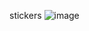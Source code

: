 stickers
![image](https://user-images.githubusercontent.com/70734516/228729255-3b435c57-92fd-4a59-bfb5-1590fe6b93b3.png)
